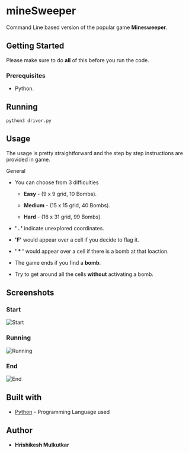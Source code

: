 # mineSweeper

Command Line based version of the popular game **Minesweeper**. 

## Getting Started

Please make sure to do **all** of this before you run the code.

### Prerequisites

* Python.

## Running 

```
python3 driver.py
```

## Usage

The usage is pretty straightforward and the step by step instructions are provided in game.

General

* You can choose from 3 difficulties 
  
  * **Easy** - (9 x 9 grid, 10 Bombs).
  
  * **Medium** - (15 x 15 grid, 40 Bombs).
  
  * **Hard** - (16 x 31 grid, 99 Bombs).
  
* **' . '** indicate unexplored coordinates.

* **'F'** would appear over a cell if you decide to flag it.

* **' * '** would appear over a cell if there is a bomb at that loaction.

* The game ends if you find a **bomb**.

* Try to get around all the cells **without** activating a bomb.

## Screenshots

### Start

![Start](https://user-images.githubusercontent.com/51927760/86599580-71124100-bfbc-11ea-972e-5d6c63d07059.png)

### Running

![Running](https://user-images.githubusercontent.com/51927760/86599596-77082200-bfbc-11ea-82f1-497e86e9fbb7.png)

### End

![End](https://user-images.githubusercontent.com/51927760/86599600-7a031280-bfbc-11ea-93b0-e04781f1d2cb.png)

## Built with

* [Python](https://www.python.org/) - Programming Language used

## Author

* **Hrishikesh Mulkutkar**
